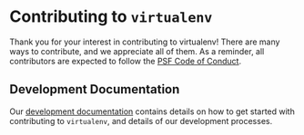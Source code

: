 # Contributing to ``virtualenv``

Thank you for your interest in contributing to virtualenv! There are many ways to contribute, and we appreciate all of them.
As a reminder, all contributors are expected to follow the [PSF Code of Conduct][coc].

[coc]: https://github.com/pypa/.github/blob/main/CODE_OF_CONDUCT.md

## Development Documentation

Our [development documentation](https://virtualenv.pypa.io/en/latest/development.html#development) contains details on
how to get started with contributing to ``virtualenv``, and details of our development processes.
